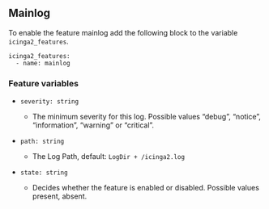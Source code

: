 ## Mainlog

To enable the feature mainlog add the following block to the variable `icinga2_features`.

```
icinga2_features:
  - name: mainlog
```

### Feature variables

* `severity: string`
  * The minimum severity for this log. Possible values “debug”, “notice”, “information”, “warning” or “critical”.

* `path: string`
  * The Log Path, default: `LogDir + /icinga2.log`

* `state: string`
  * Decides whether the feature is enabled or disabled. Possible values present, absent.